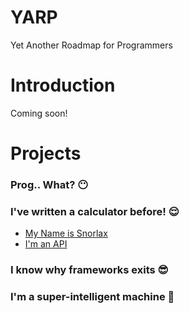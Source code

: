 # YARP
Yet Another Roadmap for Programmers

# Introduction
Coming soon!

# Projects

### Prog.. What? 😶

### I've written a calculator before! 😌
- [My Name is Snorlax](https://gist.github.com/log101/cae289704aec54fa054c05b26833a86b)
- [I'm an API](https://gist.github.com/log101/17d34b7f920bb1bc98ace527befb160a)

### I know why frameworks exits 😎

### I'm a super-intelligent machine 🤖
